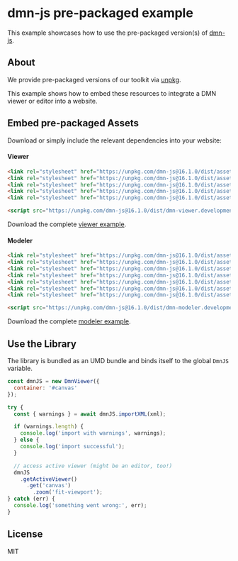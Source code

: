 # dmn-js pre-packaged example

This example showcases how to use the pre-packaged version(s) of [dmn-js](https://github.com/bpmn-io/dmn-js).


## About

We provide pre-packaged versions of our toolkit via [unpkg](https://unpkg.com/dmn-js/dist/).

This example shows how to embed these resources to integrate a DMN viewer or editor
into a website.


## Embed pre-packaged Assets

Download or simply include the relevant dependencies into your website:

#### Viewer

```html
<link rel="stylesheet" href="https://unpkg.com/dmn-js@16.1.0/dist/assets/dmn-js-drd.css">
<link rel="stylesheet" href="https://unpkg.com/dmn-js@16.1.0/dist/assets/dmn-js-decision-table.css">
<link rel="stylesheet" href="https://unpkg.com/dmn-js@16.1.0/dist/assets/dmn-js-literal-expression.css">
<link rel="stylesheet" href="https://unpkg.com/dmn-js@16.1.0/dist/assets/dmn-js-shared.css">
<link rel="stylesheet" href="https://unpkg.com/dmn-js@16.1.0/dist/assets/dmn-font/css/dmn.css">

<script src="https://unpkg.com/dmn-js@16.1.0/dist/dmn-viewer.development.js"></script>
```

Download the complete [viewer example](https://cdn.statically.io/gh/bpmn-io/dmn-js-examples/main/starter/viewer.html).

#### Modeler

```html
<link rel="stylesheet" href="https://unpkg.com/dmn-js@16.1.0/dist/assets/diagram-js.css">
<link rel="stylesheet" href="https://unpkg.com/dmn-js@16.1.0/dist/assets/dmn-js-shared.css">
<link rel="stylesheet" href="https://unpkg.com/dmn-js@16.1.0/dist/assets/dmn-js-drd.css">
<link rel="stylesheet" href="https://unpkg.com/dmn-js@16.1.0/dist/assets/dmn-js-decision-table.css">
<link rel="stylesheet" href="https://unpkg.com/dmn-js@16.1.0/dist/assets/dmn-js-decision-table-controls.css">
<link rel="stylesheet" href="https://unpkg.com/dmn-js@16.1.0/dist/assets/dmn-js-literal-expression.css">
<link rel="stylesheet" href="https://unpkg.com/dmn-js@16.1.0/dist/assets/dmn-font/css/dmn.css">

<script src="https://unpkg.com/dmn-js@16.1.0/dist/dmn-modeler.development.js"></script>
```

Download the complete [modeler example](https://cdn.statically.io/gh/bpmn-io/dmn-js-examples/main/starter/modeler.html).


## Use the Library

The library is bundled as an UMD bundle and binds itself to the global `DmnJS`
variable.

```javascript
const dmnJS = new DmnViewer({
  container: '#canvas'
});

try {
  const { warnings } = await dmnJS.importXML(xml);

  if (warnings.length) {
    console.log('import with warnings', warnings);
  } else {
    console.log('import successful');
  }

  // access active viewer (might be an editor, too!)
  dmnJS
    .getActiveViewer()
      .get('canvas')
        .zoom('fit-viewport');
} catch (err) {
  console.log('something went wrong:', err);
}
```

## License

MIT

